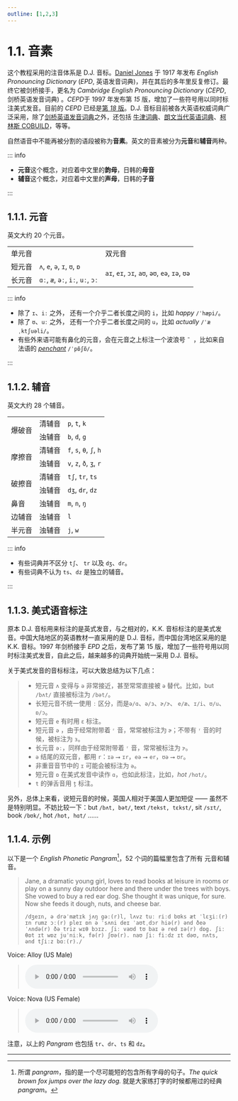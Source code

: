 ```yaml
---
outline: [1,2,3]
---
```


# 1.1. 音素

这个教程采用的注音体系是 D.J. 音标。[Daniel Jones](https://en.wikipedia.org/wiki/Daniel_Jones_(phonetician)) 于 1917 年发布 *English Pronouncing Dictionary* (*EPD*, 英语发音词典)，并在其后的多年里反复修订。最终它被剑桥接手，更名为 *Cambridge English Pronouncing Dictionary* (*CEPD*, 剑桥英语发音词典) 。*CEPD*于 1997 年发布第 *15* 版，增加了一些符号用以同时标注美式发音。目前的 *CEPD* 已经是[第 *18* 版](https://www.cambridge.org/gb/cambridgeenglish/catalog/dictionaries/cambridge-english-pronouncing-dictionary-18th-edition)。D.J. 音标目前被各大英语权威词典广泛采用，除了[剑桥英语发音词典](https://dictionary.cambridge.org/pronunciation/english/dictionary)之外，还包括 [牛津词典](https://www.oed.com/)、[朗文当代英语词典](https://www.ldoceonline.com/)、[柯林斯 COBUILD](https://www.collinsdictionary.com/dictionary/english)，等等。



自然语音中不能再被分割的语段被称为**音素**。英文的音素被分为**元音**和**辅音**两种。

::: info

* **元音**这个概念，对应着中文里的**韵母**，日韩的**母音**
* **辅音**这个概念，对应着中文里的**声母**，日韩的**子音**

:::

## 1.1.1. 元音

英文大约 20 个元音。

<table>
<tbody>
 <tr>
  <td colspan="2">单元音</td>
  <td>双元音</td>
 </tr>
 <tr>
  <td>短元音</td>
  <td><code>ʌ</code>, <code>e</code>, <code>ə</code>, <code>ɪ</code>, <code>ʊ</code>, <code>ɒ</code></td>
  <td rowspan="2"><code>aɪ</code>, <code>eɪ</code>, <code>ɔɪ</code>, <code>aʊ</code>, <code>əʊ</code>, <code>eə</code>, <code>ɪə</code>, <code>ʊə</code></td>
 </tr>
 <tr>
  <td>长元音</td>
  <td><code>ɑː</code>, <code>æ</code>, <code>əː</code>, <code>iː</code>, <code>uː</code>, <code>ɔː</code></td>
 </tr>
</tbody>
</table>

::: info

* 除了 `ɪ`、`iː` 之外， 还有一个介乎二者长度之间的 `i`，比如 *happy* `/ˈhæpi/`。
* 除了 `ʊ`、`uː` 之外， 还有一个介乎二者长度之间的 `u`，比如 *actually* `/ˈæˌktʃuəli/`。
* 有些外来语可能有鼻化的元音，会在元音之上标注一个波浪号 `˜ `，比如来自法语的 [*penchant*](https://www.oxfordlearnersdictionaries.com/definition/english/penchant) `/ˈpɒ̃ʃɒ̃/`。

:::

## 1.1.2. 辅音

英文大约 28 个辅音。

<table>
<tbody>
 <tr>
  <td rowspan="2">爆破音</td>
  <td>清辅音</td>
  <td><code>p</code>, <code>t</code>, <code>k</code></td>
 </tr>
 <tr>
  <td>浊辅音</td>
  <td><code>b</code>, <code>d</code>,  <code>g</code></td>
 </tr>
 <tr>
  <td rowspan="2">摩擦音</td>
  <td>清辅音</td>
  <td colspan="2"><code>f</code>, <code>s</code>, <code>θ</code>, <code>ʃ</code>, <code>h</code></td>
 </tr>
 <tr>
  <td>浊辅音</td>
  <td colspan="2"><code>v</code>, <code>z</code>, <code>ð</code>, <code>ʒ</code>, <code>r</code></td>
 </tr>
 <tr>
  <td rowspan="2">破擦音</td>
  <td>清辅音</td>
  <td><code>tʃ</code>, <code>tr</code>, <code>ts</code></td>
 </tr>
 <tr>
  <td>浊辅音</td>
  <td><code>dʒ</code>, <code>dr</code>, <code>dz</code></td>
 </tr>
 <tr>
  <td>鼻音</td>
  <td>浊辅音</td>
  <td><code>m</code>, <code>n</code>, <code>ŋ</code></td>
 </tr>
 <tr>
  <td>边辅音</td>
  <td>浊辅音</td>
  <td><code>l</code></td>
 </tr>
 <tr>
  <td>半元音</td>
  <td>浊辅音</td>
  <td><code>j</code>, <code>w</code></td>
 </tr>
</tbody>
</table>

::: info

* 有些词典并不区分 `tʃ`、 `tr` 以及 `dʒ`、`dr`。
* 有些词典不认为 `ts`、`dz` 是独立的辅音。

:::

## 1.1.3. 美式语音标注

原本 D.J. 音标用来标注的是英式发音，与之相对的，K.K. 音标标注的是美式发音。中国大陆地区的英语教材一直采用的是 D.J. 音标，而中国台湾地区采用的是 K.K. 音标。1997 年剑桥接手 *EPD* 之后，发布了第 15 版，增加了一些符号用以同时标注美式发音，自此之后，越来越多的词典开始统一采用 D.J. 音标。

关于美式发音的音标标注，可以大致总结为以下几点：

> * 短元音 `ʌ` 变得与 `ə` 非常接近，甚至常常直接被 `ə` 替代。比如，but `/bʌt/` 直接被标注为 `/bət/`。
> * 长短元音不统一使用 `ː` 区分，而是`ə/ɑ`、`ə/ɜ`、`ɚ/ɝ`、 `e/æ`、`ɪ/i`、`ʊ/u`、`ɒ/ɔ`。
> * 短元音 `e` 有时用 `ɛ` 标注。
> * 短元音 `ə` ，由于经常附带着 `ʳ` 音，常常被标注为 `ɚ`；不带有 `ʳ` 音的时候，被标注为 `ɜ`。
> * 长元音 `əː`，同样由于经常附带着 `ʳ` 音，常常被标注为 `ɝ`。
> * `ə` 结尾的双元音，都用 `r`：`ɪə` ⭢ `ɪr`，`eə` ⭢ `er`，`ʊə` ⭢ `ʊr`。
> * 非重音音节中的 `ɪ` 可能会被标注为 `ə`。
> * 短元音 `ɒ` 在美式发音中读作 `ɑ`，也如此标注，比如，*hot* `/hɑt/`。
> * `t` 的弹舌音用 `t̬` 标注。

另外，总体上来看，说短元音的时候，英国人相对于美国人更加短促 —— 虽然不是特别明显。不妨比较一下：but `/bʌt, bət/`<span class="speak-word-inline" data-audio-uk="/audios/but-uk.mp3"></span><span class="speak-word-inline" data-audio-us="/audios/but-us.mp3"></span>,  text `/tekst, tɛkst/`<span class="speak-word-inline" data-audio-uk="/audios/text-uk.mp3"></span><span class="speak-word-inline" data-audio-us="/audios/text-us.mp3"></span>, sit `/sɪt/`<span class="speak-word-inline" data-audio-uk="/audios/sit-uk.mp3"></span><span class="speak-word-inline" data-audio-us="/audios/sit-us.mp3"></span>, book `/bʊk/`<span class="speak-word-inline" data-audio-uk="/audios/book-uk.mp3"></span><span class="speak-word-inline" data-audio-us="/audios/book-us.mp3"></span>, hot `/hɒt, hɑt/`<span class="speak-word-inline" data-audio-uk="/audios/hot-uk.mp3"></span><span class="speak-word-inline" data-audio-us="/audios/hot-us.mp3"></span> ……

## 1.1.4. 示例

以下是一个 *English Phonetic Pangram*[^1]，52 个词的篇幅里包含了所有 元音和辅音。

> Jane, a dramatic young girl, loves to read  books at leisure in rooms or play on a sunny day outdoor here and there under the trees with boys. She vowed to buy a red ear dog. She thought it was unique, for sure. Now she feeds it dough, nuts, and cheese bar.
>
> `/dʒeɪn, ə drəˈmætɪk jʌŋ gəː(r)l, lʌvz tuː riːd bʊks æt ˈlɛʒiː(r) ɪn rumz ɔː(r) pleɪ ɒn ə ˈsʌni deɪ ˈaʊtˌdɔr hiə(r) ənd ðeə ˈʌndə(r) ðə triz wɪθ bɔɪz. ʃiː vaʊd tʊ baɪ ə red ɪə(r) dɒg. ʃiː θɒt ɪt wɒz juˈniːk, fə(r) ʃʊə(r). naʊ ʃiː fiːdz ɪt dəʊ, nʌts, ənd tʃiːz bɑː(r)./`

Voice: Alloy (US Male)

> <audio controls><source src="../audios/phonetic-pangram-alloy.mp3" type="audio/mpeg">Your browser does not support the audio element.</source></audio>

Voice: Nova (US Female)

> <audio controls><source src="../audios/phonetic-pangram-nova.mp3" type="audio/mpeg">Your browser does not support the audio element.</source></audio>

注意，以上的 *Pangram* 也包括 `tr`、`dr`、`ts` 和 `dz`。



-----

[^1]: 所谓 *pangram*，指的是一个尽可能短的包含所有字母的句子。*The quick brown fox jumps over the lazy dog.* 就是大家练打字的时候都用过的经典 *pangram*。

